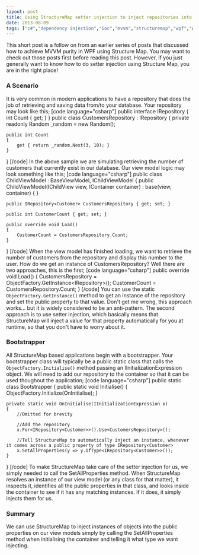```yaml
---
layout: post
title: Using StructureMap setter injection to inject repositories into your View Model
date: 2013-08-09
tags: ["c#","dependency injection","ioc","mvvm","structuremap","wpf","WPF MVVM"]
---
```


This short post is a follow on from an earlier series of posts that discussed how to achieve MVVM purity in WPF using Structure Map.  You may want to check out those posts first before reading this post.  However, if you just generally want to know how to do setter injection using Structure Map, you are in the right place!

### **A Scenario**

It is very common in modern applications to have a repository that does the job of retrieving and saving data from/to your database. Your repository may look like this; [code language="csharp"] public interface IRepository<T> { int Count { get; } } public class CustomersRepository : IRepository<Customer> { private readonly Random _random = new Random();

    public int Count
    {
        get { return _random.Next(3, 10); }
    }

} [/code] In the above sample we are simulating retrieving the number of customers that currently exist in our database. Our view model logic may look something like this; [code language="csharp"] public class ChildViewModel : BaseViewModel, IChildViewModel { public ChildViewModel(IChildView view, IContainer container) : base(view, container) { }

    public IRepository<Customer> CustomersRepository { get; set; }

    public int CustomerCount { get; set; }

    public override void Load()
    {
        CustomerCount = CustomersRepository.Count;
    }

} [/code] When the view model has finished loading, we want to retrieve the number of customers from the repository and display this number to the user. How do we get an instance of CustomersRepository? Well there are two approaches, this is the first; [code language="csharp"] public override void Load() { CustomersRepository = ObjectFactory.GetInstance<IRepository<Customer>>(); CustomerCount = CustomersRepository.Count; } [/code] You can use the static `ObjectFactory.GetInstance()` method to get an instance of the repository and set the public property to that value. Don't get me wrong, this approach works... but it is widely considered to be an anti-pattern. The second approach is to use setter injection, which basically means that StructureMap will inject a value for that property automatically for you at runtime, so that you don't have to worry about it.

### **Bootstrapper**

All StructureMap based applications begin with a bootstrapper. Your bootstrapper class will typically be a public static class that calls the `ObjectFactory.Initialise()` method passing an IInitializationExpression object. We will need to add our repository to the container so that it can be used thoughout the application; [code language="csharp"] public static class Bootstrapper { public static void Initialise() { ObjectFactory.Initialize(OnInitialise); }

    private static void OnInitialise(IInitializationExpression x)
    {
        //Omitted for brevity

        //Add the repository
        x.For<IRepository<Customer>>().Use<CustomersRepository>();

        //Tell StructureMap to automatically inject an instance, whenever it comes across a public property of type IRepository<Customer>
        x.SetAllProperties(y => y.OfType<IRepository<Customer>>());
    }

} [/code] To make StructureMap take care of the setter injection for us, we simply needed to call the SetAllProperties method. When StructureMap resolves an instance of our view model (or any class for that matter), it inspects it, identifies all the public properties in that class, and looks inside the container to see if it has any matching instances. If it does, it simply injects them for us.

### **Summary**

We can use StructureMap to inject instances of objects into the public properties on our view models simply by calling the SetAllProperties method when initialising the container and telling it what type we want injecting.